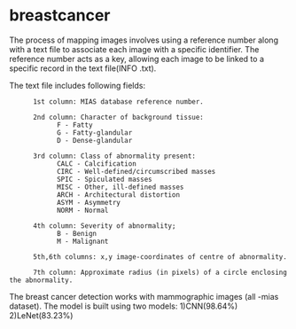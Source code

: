 # breastcancer
The process of mapping images involves using a reference number along with a text file to associate each image with a specific identifier. 
The reference number acts as a key, allowing each image to be linked to a specific record in the text file(INFO .txt).
 
 The text file includes following fields:
          
          1st column: MIAS database reference number.

          2nd column: Character of background tissue: 
                F - Fatty 
                G - Fatty-glandular
                D - Dense-glandular

          3rd column: Class of abnormality present:
                CALC - Calcification
                CIRC - Well-defined/circumscribed masses
                SPIC - Spiculated masses
                MISC - Other, ill-defined masses
                ARCH - Architectural distortion
                ASYM - Asymmetry
                NORM - Normal

          4th column: Severity of abnormality;
                B - Benign
                M - Malignant
                
          5th,6th columns: x,y image-coordinates of centre of abnormality.

          7th column: Approximate radius (in pixels) of a circle enclosing the abnormality.

The breast cancer detection works with mammographic images (all -mias dataset).
The model is built using two models:
             1)CNN(98.64%)
             2)LeNet(83.23%)

